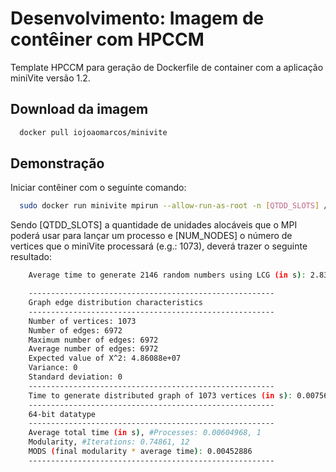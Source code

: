 
# Desenvolvimento: Imagem de contêiner com HPCCM

Template HPCCM para geração de Dockerfile de container com a aplicação miniVite versão 1.2.


## Download da imagem

```bash
  docker pull iojoaomarcos/minivite
```


    
## Demonstração

Iniciar contêiner com o seguinte comando:

```bash
  sudo docker run minivite mpirun --allow-run-as-root -n [QTDD_SLOTS] /miniVite -l -n [NUM_NODES]
```
Sendo [QTDD_SLOTS] a quantidade de unidades alocáveis que o MPI poderá usar para lançar um
processo e [NUM_NODES] o número de vertices que o miniVite processará (e.g.: 1073), deverá trazer o seguinte resultado:

```bash
    Average time to generate 2146 random numbers using LCG (in s): 2.8382e-05

    -------------------------------------------------------
    Graph edge distribution characteristics
    -------------------------------------------------------
    Number of vertices: 1073
    Number of edges: 6972
    Maximum number of edges: 6972
    Average number of edges: 6972
    Expected value of X^2: 4.86088e+07
    Variance: 0
    Standard deviation: 0
    -------------------------------------------------------
    Time to generate distributed graph of 1073 vertices (in s): 0.0075624
    -------------------------------------------------------
    64-bit datatype
    -------------------------------------------------------
    Average total time (in s), #Processes: 0.00604968, 1
    Modularity, #Iterations: 0.74861, 12
    MODS (final modularity * average time): 0.00452886
    -------------------------------------------------------
```